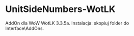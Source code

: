 # UnitSideNumbers-WotLK
AddOn dla WoW WotLK 3.3.5a. Instalacja: skopiuj folder do Interface\AddOns.
